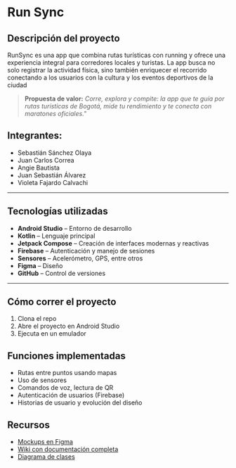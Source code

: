 # Run Sync

## Descripción del proyecto
RunSync es una app que combina rutas turísticas con running y ofrece una experiencia integral para corredores locales y turistas. La app busca no solo registrar la actividad física, sino también enriquecer el recorrido conectando a los usuarios con la cultura y los eventos deportivos de la ciudad


> **Propuesta de valor:**
*Corre, explora y compite: la app que te guía por rutas turísticas de Bogotá, mide tu rendimiento y te conecta con maratones oficiales."*

## Integrantes:
* Sebastián Sánchez Olaya
* Juan Carlos Correa
* Angie Bautista
* Juan Sebastián Álvarez
* Violeta Fajardo Calvachi

---

## Tecnologías utilizadas

- **Android Studio** – Entorno de desarrollo
- **Kotlin** – Lenguaje principal
- **Jetpack Compose** – Creación de interfaces modernas y reactivas
- **Firebase** – Autenticación y manejo de sesiones
- **Sensores** – Acelerómetro, GPS, entre otros
- **Figma** – Diseño 
- **GitHub** – Control de versiones

---

## Cómo correr el proyecto

1. Clona el repo
2. Abre el proyecto en Android Studio
3. Ejecuta en un emulador


## Funciones implementadas

- Rutas entre puntos usando mapas
- Uso de sensores 
- Comandos de voz, lectura de QR
- Autenticación de usuarios (Firebase)
- Historias de usuario y evolución del diseño

## Recursos

- [Mockups en Figma](https://www.figma.com/design/5vMlgMaUBRWbHSMg1HpJ5b/Mockups-Movil?node-id=0-1&p=f&t=DonUeKJ8c5juenhk-0)
- [Wiki con documentación completa](https://github.com/ICM2530/RunSync/wiki/Proyecto-2025-%E2%80%90-30)
- [Diagrama de clases](https://www.mermaidchart.com/app/projects/37edf081-8212-4de9-8256-1b95ab4cb9e5/diagrams/6238cc71-1154-4451-96fa-2fd1f09f0778/share/invite/eyJhbGciOiJIUzI1NiIsInR5cCI6IkpXVCJ9.eyJkb2N1bWVudElEIjoiNjIzOGNjNzEtMTE1NC00NDUxLTk2ZmEtMmZkMWYwOWYwNzc4IiwiYWNjZXNzIjoiRWRpdCIsImlhdCI6MTc2MTExMjA3OX0.V9wXLM5BzlZXcyWvp1z33b07QzAFRTZbgNdeLLXdzpM)

